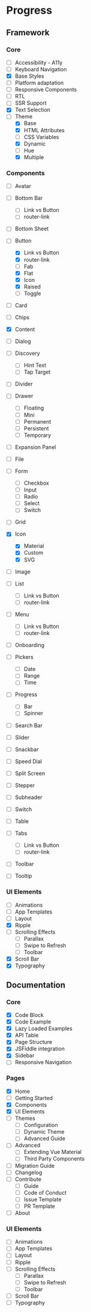# Progress

## Framework

### Core
  - [ ] Accessibility - A11y
  - [ ] Keyboard Navigation
  - [x] Base Styles
  - [ ] Platform adaptation
  - [ ] Responsive Components
  - [ ] RTL
  - [ ] SSR Support
  - [x] Text Selection
  - [ ] Theme
    - [x] Base
    - [x] HTML Attributes
    - [ ] CSS Variables
    - [x] Dynamic
    - [ ] Hue
    - [x] Multiple

### Components
  - [ ] Avatar
  - [ ] Bottom Bar
    - [ ] Link vs Button
    - [ ] router-link

  - [ ] Bottom Sheet
  - [ ] Button
    - [x] Link vs Button
    - [x] router-link
    - [ ] Fab
    - [x] Flat
    - [x] Icon
    - [x] Raised
    - [ ] Toggle

  - [ ] Card
  - [ ] Chips
  - [x] Content
  - [ ] Dialog
  - [ ] Discovery
    - [ ] Hint Text
    - [ ] Tap Target

  - [ ] Divider
  - [ ] Drawer
    - [ ] Floating
    - [ ] Mini
    - [ ] Permanent
    - [ ] Persistent
    - [ ] Temporary

  - [ ] Expansion Panel
  - [ ] File
  - [ ] Form
    - [ ] Checkbox
    - [ ] Input
    - [ ] Radio
    - [ ] Select
    - [ ] Switch

  - [ ] Grid
  - [x] Icon
    - [x] Material
    - [x] Custom
    - [x] SVG

  - [ ] Image
  - [ ] List
    - [ ] Link vs Button
    - [ ] router-link

  - [ ] Menu
    - [ ] Link vs Button
    - [ ] router-link

  - [ ] Onboarding

  - [ ] Pickers
    - [ ] Date
    - [ ] Range
    - [ ] Time

  - [ ] Progress
    - [ ] Bar
    - [ ] Spinner

  - [ ] Search Bar
  - [ ] Slider
  - [ ] Snackbar
  - [ ] Speed Dial
  - [ ] Split Screen
  - [ ] Stepper
  - [ ] Subheader
  - [ ] Switch
  - [ ] Table
  - [ ] Tabs
    - [ ] Link vs Button
    - [ ] router-link

  - [ ] Toolbar
  - [ ] Tooltip

### UI Elements
  - [ ] Animations
  - [ ] App Templates
  - [ ] Layout
  - [x] Ripple
  - [ ] Scrolling Effects
    - [ ] Parallax
    - [ ] Swipe to Refresh
    - [ ] Toolbar

  - [x] Scroll Bar
  - [x] Typography

## Documentation

### Core
  - [x] Code Block
  - [x] Code Example
  - [x] Lazy Loaded Examples
  - [x] API Table
  - [x] Page Structure
  - [x] JSFiddle integration
  - [x] Sidebar
  - [ ] Responsive Navigation

### Pages
  - [x] Home
  - [ ] Getting Started
  - [x] Components
  - [x] UI Elements
  - [ ] Themes
    - [ ] Configuration
    - [ ] Dynamic Theme
    - [ ] Advanced Guide

  - [ ] Advanced
    - [ ] Extending Vue Material
    - [ ] Third Party Components

  - [ ] Migration Guide
  - [ ] Changelog
  - [ ] Contribute
    - [ ] Guide
    - [ ] Code of Conduct
    - [ ] Issue Template
    - [ ] PR Template

  - [ ] About

### UI Elements
  - [ ] Animations
  - [ ] App Templates
  - [ ] Layout
  - [ ] Ripple
  - [ ] Scrolling Effects
    - [ ] Parallax
    - [ ] Swipe to Refresh
    - [ ] Toolbar

  - [ ] Scroll Bar
  - [ ] Typography
